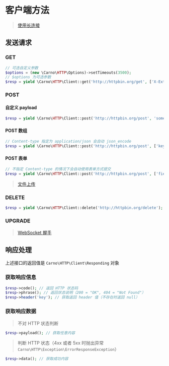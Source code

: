 # 客户端方法

> [使用长连接](pool-ka.md)

## 发送请求

### GET

```php
// 可选自定义参数
$options = (new \Carno\HTTP\Options)->setTimeouts(3500);
// $options 为可选参数
$resp = yield \Carno\HTTP\Client::get('http://httpbin.org/get', ['X-Extra-Header' => 'value'], $options);
```

### POST

#### 自定义 payload

```php
$resp = yield \Carno\HTTP\Client::post('http://httpbin.org/post', 'some-data', ['Content-type' => 'text/plain']);
```

#### POST 数组

```php
// Content-type 指定为 application/json 会自动 json_encode
$resp = yield \Carno\HTTP\Client::post('http://httpbin.org/post', ['key' => 'v'], ['Content-type' => 'application/json']);
```

#### POST 表单

```php
// 不指定 Content-type 的情况下会自动使用表单方式提交
$resp = yield \Carno\HTTP\Client::post('http://httpbin.org/post', ['field' => 'v']);
```

> [文件上传](uploading.md)

### DELETE

```php
$resp = yield \Carno\HTTP\Client::delete('http://httpbin.org/delete');
```

### UPGRADE

> [WebSocket 握手](ws-upgrade.md)

## 响应处理

上述接口的返回值是 `Carno\HTTP\Client\Responding` 对象

### 获取响应信息

```php
$resp->code(); // 返回 HTTP 状态码
$resp->phrase(); // 返回状态说明（200 = "OK", 404 = "Not Found"）
$resp->header('key'); // 获取返回 header 值（不存在时返回 null）
```

### 获取响应数据

> 不对 HTTP 状态判断

```php
$resp->payload(); // 获取任意内容
```

> 判断 HTTP 状态（4xx 或者 5xx 时抛出异常 `Carno\HTTP\Exception\ErrorResponseException`）

```php
$resp->data(); // 获取成功内容
```
